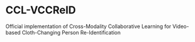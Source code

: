 # CCL-VCCReID
Official implementation of Cross-Modality Collaborative Learning for Video-based Cloth-Changing Person Re-Identification
